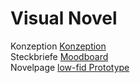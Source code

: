 # Visual Novel

Konzeption <a href="https://weberjul.github.io/Visual-Novel/PriceOfFreedom/PriceOfFreedom.html">Konzeption</a> </br>
Steckbriefe <a href="https://github.com/weberjul/IFD/blob/main/Moodboard.pdf">Moodboard</a> </br>
Novelpage <a href="https://github.com/weberjul/IFD/blob/main/aufgabe2.pdf">low-fid Prototype</a> </br>
